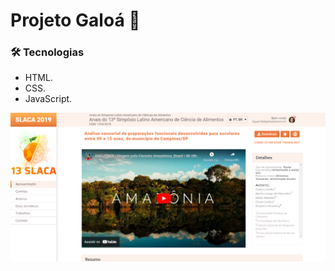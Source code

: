 # Projeto Galoá 🍊

### 🛠 Tecnologias

* HTML.
* CSS.
* JavaScript.

<img src="assets/images/preview-site.png" />


